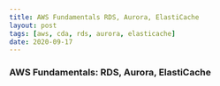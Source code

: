 ```yaml
---
title: AWS Fundamentals RDS, Aurora, ElastiCache
layout: post
tags: [aws, cda, rds, aurora, elasticache]
date: 2020-09-17
---
```


### AWS Fundamentals: RDS, Aurora, ElastiCache
